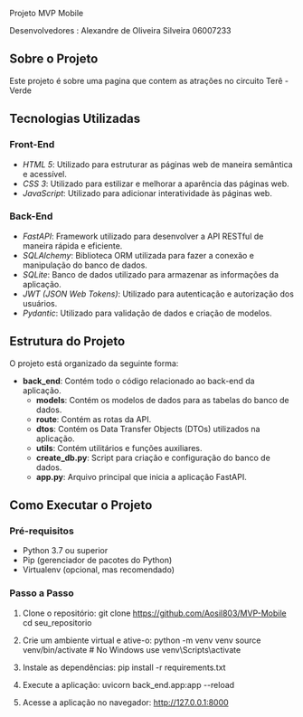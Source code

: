 Projeto MVP Mobile

Desenvolvedores : Alexandre de Oliveira Silveira 06007233
                  
## Sobre o Projeto

Este projeto é sobre uma pagina que contem as atrações no circuito Terê - Verde

## Tecnologias Utilizadas

### Front-End

- *HTML 5*: Utilizado para estruturar as páginas web de maneira semântica e acessível.
- *CSS 3*: Utilizado para estilizar e melhorar a aparência das páginas web.
- *JavaScript*: Utilizado para adicionar interatividade às páginas web.

### Back-End

- *FastAPI*: Framework utilizado para desenvolver a API RESTful de maneira rápida e eficiente.
- *SQLAlchemy*: Biblioteca ORM utilizada para fazer a conexão e manipulação do banco de dados.
- *SQLite*: Banco de dados utilizado para armazenar as informações da aplicação.
- *JWT (JSON Web Tokens)*: Utilizado para autenticação e autorização dos usuários.
- *Pydantic*: Utilizado para validação de dados e criação de modelos.

## Estrutura do Projeto

O projeto está organizado da seguinte forma:

- **back_end**: Contém todo o código relacionado ao back-end da aplicação.
  - **models**: Contém os modelos de dados para as tabelas do banco de dados.
  - **route**: Contém as rotas da API.
  - **dtos**: Contém os Data Transfer Objects (DTOs) utilizados na aplicação.
  - **utils**: Contém utilitários e funções auxiliares.
  - **create_db.py**: Script para criação e configuração do banco de dados.
  - **app.py**: Arquivo principal que inicia a aplicação FastAPI.

## Como Executar o Projeto

### Pré-requisitos

- Python 3.7 ou superior
- Pip (gerenciador de pacotes do Python)
- Virtualenv (opcional, mas recomendado)

### Passo a Passo

1. Clone o repositório:
   git clone https://github.com/Aosil803/MVP-Mobile
   cd seu_repositorio
   
2. Crie um ambiente virtual e ative-o:
   python -m venv venv
   source venv/bin/activate  # No Windows use venv\Scripts\activate
   
3. Instale as dependências:
   pip install -r requirements.txt

4. Execute a aplicação:
   uvicorn back_end.app:app --reload

5. Acesse a aplicação no navegador:
   http://127.0.0.1:8000

